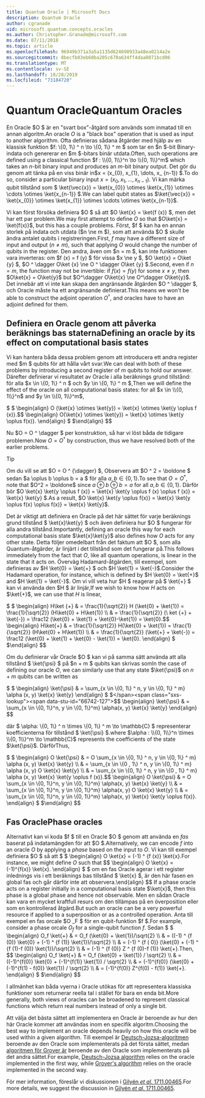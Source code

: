 ```yaml
---
title: Quantum Oracle | Microsoft Docs
description: Quantum Oracle
author: cgranade
uid: microsoft.quantum.concepts.oracles
ms.author: Christopher.Granade@microsoft.com
ms.date: 07/11/2018
ms.topic: article
ms.openlocfilehash: 96949b371a3a5a1135d624690933a48ea0214a2e
ms.sourcegitcommit: 8becfb03eb60ba205c670a634ff4daa8071bcd06
ms.translationtype: MT
ms.contentlocale: sv-SE
ms.lasthandoff: 10/28/2019
ms.locfileid: "73184720"
---
```

# <a name="quantum-oracles"></a><span data-ttu-id="66742-103">Quantum Oracle</span><span class="sxs-lookup"><span data-stu-id="66742-103">Quantum Oracles</span></span>

<span data-ttu-id="66742-104">En Oracle $O $ är en "svart box"-åtgärd som används som inmatad till en annan algoritm.</span><span class="sxs-lookup"><span data-stu-id="66742-104">An oracle $O$ is a "black box" operation that is used as input to another algorithm.</span></span>
<span data-ttu-id="66742-105">Ofta definieras sådana åtgärder med hjälp av en klassisk funktion $f: \\{0, 1\\} ^ n \to \\{0, 1\\} ^ m $ som tar en $n $-bit Binary-indata och genererar en $m $-bitars binär utdata.</span><span class="sxs-lookup"><span data-stu-id="66742-105">Often, such operations are defined using a classical function $f : \\{0, 1\\}^n \to \\{0, 1\\}^m$ which takes an $n$-bit binary input and produces an $m$-bit binary output.</span></span>
<span data-ttu-id="66742-106">Det gör du genom att tänka på en viss binär in$x = (x_{0}, x_{1}, \dots, x_ {n-1}) $.</span><span class="sxs-lookup"><span data-stu-id="66742-106">To do so, consider a particular binary input $x = (x_{0}, x_{1}, \dots, x_{n-1})$.</span></span>
<span data-ttu-id="66742-107">Vi kan märka qubit tillstånd som $ \ket{\vec{x}} = \ket{x_{0}} \otimes \ket{x_{1}} \otimes \cdots \otimes \ket{x_{n-1}} $.</span><span class="sxs-lookup"><span data-stu-id="66742-107">We can label qubit states as $\ket{\vec{x}} = \ket{x_{0}} \otimes \ket{x_{1}} \otimes \cdots \otimes \ket{x_{n-1}}$.</span></span>

<span data-ttu-id="66742-108">Vi kan först försöka definiera $O $ så att $O \ket{x} = \ket{f (x)} $, men det har ett par problem.</span><span class="sxs-lookup"><span data-stu-id="66742-108">We may first attempt to define $O$ so that $O\ket{x} = \ket{f(x)}$, but this has a couple problems.</span></span>
<span data-ttu-id="66742-109">Först, $f $ kan ha en annan storlek på indata och utdata ($n \ne m $), som att använda $O $ skulle ändra antalet qubits i registreringen.</span><span class="sxs-lookup"><span data-stu-id="66742-109">First, $f$ may have a different size of input and output ($n \ne m$), such that applying $O$ would change the number of qubits in the register.</span></span>
<span data-ttu-id="66742-110">Den andra, även om $n = m $, kan inte funktionen vara inverteras: om $f (x) = f (y) $ för vissa $x \ne y $, $O \ket{x} = O\ket {y} $, $O ^ \dagger O\ket {x} \ne O ^ \dagger O\ket {y} $.</span><span class="sxs-lookup"><span data-stu-id="66742-110">Second, even if $n = m$, the function may not be invertible: if $f(x) = f(y)$ for some $x \ne y$, then $O\ket{x} = O\ket{y}$ but $O^\dagger O\ket{x} \ne O^\dagger O\ket{y}$.</span></span>
<span data-ttu-id="66742-111">Det innebär att vi inte kan skapa den angränsande åtgärden $O ^ \dagger $, och Oracle måste ha ett angränsande definierat.</span><span class="sxs-lookup"><span data-stu-id="66742-111">This means we won't be able to construct the adjoint operation $O^\dagger$, and oracles have to have an adjoint defined for them.</span></span>

## <a name="defining-an-oracle-by-its-effect-on-computational-basis-states"></a><span data-ttu-id="66742-112">Definiera en Oracle genom att påverka beräknings bas staterna</span><span class="sxs-lookup"><span data-stu-id="66742-112">Defining an oracle by its effect on computational basis states</span></span>
<span data-ttu-id="66742-113">Vi kan hantera båda dessa problem genom att introducera ett andra register med $m $ qubits för att hålla vårt svar.</span><span class="sxs-lookup"><span data-stu-id="66742-113">We can deal with both of these problems by introducing a second register of $m$ qubits to hold our answer.</span></span>
<span data-ttu-id="66742-114">Därefter definierar vi resultatet av Oracle i alla beräknings grund tillstånd: för alla $x \in \\{0, 1\\} ^ n $ och $y \in \\{0, 1\\} ^ m $,</span><span class="sxs-lookup"><span data-stu-id="66742-114">Then we will define the effect of the oracle on all computational basis states: for all $x \in \\{0, 1\\}^n$ and $y \in \\{0, 1\\}^m$,</span></span>

<span data-ttu-id="66742-115">$ $ \begin{align} O (\ket{x} \otimes \ket{y}) = \ket{x} \otimes \ket{y \oplus f (x)}.</span><span class="sxs-lookup"><span data-stu-id="66742-115">$$ \begin{align} O(\ket{x} \otimes \ket{y}) = \ket{x} \otimes \ket{y \oplus f(x)}.</span></span>
<span data-ttu-id="66742-116">\end{align} $ $</span><span class="sxs-lookup"><span data-stu-id="66742-116">\end{align} $$</span></span>

<span data-ttu-id="66742-117">Nu $O = O ^ \dagger $ per konstruktion, så har vi löst båda de tidigare problemen.</span><span class="sxs-lookup"><span data-stu-id="66742-117">Now $O = O^\dagger$ by construction, thus we have resolved both of the earlier problems.</span></span>

> [!TIP]
> <span data-ttu-id="66742-118">Om du vill se att $O = O ^ {\dagger} $, Observera att $O ^ 2 = \boldone $ sedan $a \oplus b \oplus b = a $ för alla $a, b \in \{0, 1\}$.</span><span class="sxs-lookup"><span data-stu-id="66742-118">To see that $O = O^{\dagger}$, note that $O^2 = \boldone$ since $a \oplus b \oplus b = a$ for all $a, b \in \{0, 1\}$.</span></span>
> <span data-ttu-id="66742-119">Därför bör $O \ket{x} \ket{y \oplus f (x)} = \ket{x} \ket{y \oplus f (x) \oplus f (x)} = \ket{x} \ket{y} $.</span><span class="sxs-lookup"><span data-stu-id="66742-119">As a result, $O \ket{x} \ket{y \oplus f(x)} = \ket{x} \ket{y \oplus f(x) \oplus f(x)} = \ket{x} \ket{y}$.</span></span>

<span data-ttu-id="66742-120">Det är viktigt att definiera en Oracle på det här sättet för varje beräknings grund tillstånd $ \ket{x}\ket{y} $ och även definiera hur $O $ fungerar för alla andra tillstånd.</span><span class="sxs-lookup"><span data-stu-id="66742-120">Importantly, defining an oracle this way for each computational basis state $\ket{x}\ket{y}$ also defines how $O$ acts for any other state.</span></span>
<span data-ttu-id="66742-121">Detta följer omedelbart från det faktum att $O $, som alla Quantum-åtgärder, är linjärt i det tillstånd som det fungerar på.</span><span class="sxs-lookup"><span data-stu-id="66742-121">This follows immediately from the fact that $O$, like all quantum operations, is linear in the state that it acts on.</span></span>
<span data-ttu-id="66742-122">Överväg Hadamard-åtgärden, till exempel, som definieras av $H \ket{0} = \ket{+} $ och $H \ket{1} = \ket{-}$.</span><span class="sxs-lookup"><span data-stu-id="66742-122">Consider the Hadamard operation, for instance, which is defined by $H \ket{0} = \ket{+}$ and $H \ket{1} = \ket{-}$.</span></span>
<span data-ttu-id="66742-123">Om vi vill veta hur $H $ reagerar på $ \ket{+} $ kan vi använda den $H $ är linjär,</span><span class="sxs-lookup"><span data-stu-id="66742-123">If we wish to know how $H$ acts on $\ket{+}$, we can use that $H$ is linear,</span></span>

<span data-ttu-id="66742-124">$ $ \begin{align} H\ket {+} & = \frac{1}{\sqrt{2}} H (\ket{0} + \ket{1}) = \frac{1}{\sqrt{2}} (H\ket{0} + H\ket{1}) \\\\ & = \frac{1}{\sqrt{2}} (\ ket {+} + \ket{-}) = \frac12 (\ket{0} + \ket{1} + \ket{0}-\ket{1}) = \ket{0}.</span><span class="sxs-lookup"><span data-stu-id="66742-124">$$ \begin{align} H\ket{+} & = \frac{1}{\sqrt{2}} H(\ket{0} + \ket{1}) = \frac{1}{\sqrt{2}} (H\ket{0} + H\ket{1}) \\\\ & = \frac{1}{\sqrt{2}} (\ket{+} + \ket{-}) = \frac12 (\ket{0} + \ket{1} + \ket{0} - \ket{1}) = \ket{0}.</span></span>
<span data-ttu-id="66742-125">\end{align} $ $</span><span class="sxs-lookup"><span data-stu-id="66742-125">\end{align} $$</span></span>

<span data-ttu-id="66742-126">Om du definierar vår Oracle $O $ kan vi på samma sätt använda att alla tillstånd $ \ket{\psi} $ på $n + m $ qubits kan skrivas som</span><span class="sxs-lookup"><span data-stu-id="66742-126">In the case of defining our oracle $O$, we can similarly use that any state $\ket{\psi}$ on $n + m$ qubits can be written as</span></span>

<span data-ttu-id="66742-127">$ $ \begin{align} \ket{\psi} & = \sum_{x \in \\{0, 1\\} ^ n, y \in \\{0, 1\\} ^ m} \alpha (x, y) \ket{x} \ket{y} \end{align} $ $</span><span class="sxs-lookup"><span data-stu-id="66742-127">$$ \begin{align} \ket{\psi} & = \sum_{x \in \\{0, 1\\}^n, y \in \\{0, 1\\}^m} \alpha(x, y) \ket{x} \ket{y} \end{align} $$</span></span>

<span data-ttu-id="66742-128">där $ \alpha: \\{0, 1\\} ^ n \times \\{0, 1\\} ^ m \to \mathbb{C} $ representerar koefficienterna för tillstånd $ \ket{\psi} $.</span><span class="sxs-lookup"><span data-stu-id="66742-128">where $\alpha : \\{0, 1\\}^n \times \\{0, 1\\}^m \to \mathbb{C}$ represents the coefficients of the state $\ket{\psi}$.</span></span> <span data-ttu-id="66742-129">Därför</span><span class="sxs-lookup"><span data-stu-id="66742-129">Thus,</span></span>

<span data-ttu-id="66742-130">$ $ \begin{align} O \ket{\psi} & = O \sum_{x \in \\{0, 1\\} ^ n, y \in \\{0, 1\\} ^ m} \alpha (x, y) \ket{x} \ket{y} \\\\ & = \sum_{x \in \\{0 , 1\\} ^ n, y \in \\{0, 1\\} ^ m} \alpha (x, y) O \ket{x} \ket{y} \\\\ & = \sum_{x \in \\{0, 1\\} ^ n, y \in \\{0 , 1\\} ^ m} \alpha (x, y) \ket{x} \ket{y \oplus f (x)}.</span><span class="sxs-lookup"><span data-stu-id="66742-130">$$ \begin{align} O \ket{\psi} & = O \sum_{x \in \\{0, 1\\}^n, y \in \\{0, 1\\}^m} \alpha(x, y) \ket{x} \ket{y} \\\\ & = \sum_{x \in \\{0, 1\\}^n, y \in \\{0, 1\\}^m} \alpha(x, y) O \ket{x} \ket{y} \\\\ & = \sum_{x \in \\{0, 1\\}^n, y \in \\{0, 1\\}^m} \alpha(x, y) \ket{x} \ket{y \oplus f(x)}.</span></span>
<span data-ttu-id="66742-131">\end{align} $ $</span><span class="sxs-lookup"><span data-stu-id="66742-131">\end{align} $$</span></span>

## <a name="phase-oracles"></a><span data-ttu-id="66742-132">Fas Oracle</span><span class="sxs-lookup"><span data-stu-id="66742-132">Phase oracles</span></span>
<span data-ttu-id="66742-133">Alternativt kan vi koda $f $ till en Oracle $O $ genom att använda en _fas_ baserat på indatamängden för att $O $.</span><span class="sxs-lookup"><span data-stu-id="66742-133">Alternatively, we can encode $f$ into an oracle $O$ by applying a _phase_ based on the input to $O$.</span></span>
<span data-ttu-id="66742-134">Vi kan till exempel definiera $O $ så att $ $ \begin{align} O \ket{x} = (-1) ^ {f (x)} \ket{x}.</span><span class="sxs-lookup"><span data-stu-id="66742-134">For instance, we might define $O$ such that $$ \begin{align} O \ket{x} = (-1)^{f(x)} \ket{x}.</span></span>
<span data-ttu-id="66742-135">\end{align} $ $ om en fas Oracle agerar i ett register inlednings vis i ett beräknings bas tillstånd $ \ket{x} $, är den här fasen en global fas och går därför inte att observera.</span><span class="sxs-lookup"><span data-stu-id="66742-135">\end{align} $$ If a phase oracle acts on a register initially in a computational basis state $\ket{x}$, then this phase is a global phase and hence not observable.</span></span>
<span data-ttu-id="66742-136">Men en sådan Oracle kan vara en mycket kraftfull resurs om den tillämpas på en överposition eller som en kontrollerad åtgärd.</span><span class="sxs-lookup"><span data-stu-id="66742-136">But such an oracle can be a very powerful resource if applied to a superposition or as a controlled operation.</span></span>
<span data-ttu-id="66742-137">Anta till exempel en fas orcale $O _F $ för en qubit-funktion $f $.</span><span class="sxs-lookup"><span data-stu-id="66742-137">For example, consider a phase orcale $O_f$ for a single-qubit function $f$.</span></span>
<span data-ttu-id="66742-138">Sedan $ $ \begin{align} O_f \ket{+} & = O_f (\ket{0} + \ket{1})/\sqrt{2} \\\\ & = ((-1) ^ {f (0)} \ket{0} + (-1) ^ {f (1)} \ket{1})/\sqrt{2} \\\\ & = (-1) ^ {f ( 0)} (\ket{0} + (-1) ^ {f (1)-f (0)} \ket{1})/\sqrt{2} \\\\ & = (-1) ^ {f (0)} Z ^ {f (0)-f (1)} \ket{+}.</span><span class="sxs-lookup"><span data-stu-id="66742-138">Then, $$ \begin{align} O_f \ket{+} & = O_f (\ket{0} + \ket{1}) / \sqrt{2} \\\\ & = ((-1)^{f(0)} \ket{0} + (-1)^{f(1)} \ket{1}) / \sqrt{2} \\\\ & = (-1)^{f(0)} (\ket{0} + (-1)^{f(1) - f(0)} \ket{1}) / \sqrt{2} \\\\ & = (-1)^{f(0)} Z^{f(0) - f(1)} \ket{+}.</span></span>
<span data-ttu-id="66742-139">\end{align} $ $</span><span class="sxs-lookup"><span data-stu-id="66742-139">\end{align} $$</span></span>

<span data-ttu-id="66742-140">I allmänhet kan båda vyerna i Oracle utökas för att representera klassiska funktioner som returnerar reella tal i stället för bara en enda bit.</span><span class="sxs-lookup"><span data-stu-id="66742-140">More generally, both views of oracles can be broadened to represent classical functions which return real numbers instead of only a single bit.</span></span>

<span data-ttu-id="66742-141">Att välja det bästa sättet att implementera en Oracle är beroende av hur den här Oracle kommer att användas inom en specifik algoritm.</span><span class="sxs-lookup"><span data-stu-id="66742-141">Choosing the best way to implement an oracle depends heavily on how this oracle will be used within a given algorithm.</span></span>
<span data-ttu-id="66742-142">Till exempel är [Deutsch-Jozsa-algoritmen](https://en.wikipedia.org/wiki/Deutsch%E2%80%93Jozsa_algorithm) beroende av den Oracle som implementerats på det första sättet, medan [algoritmen för Grover är](https://en.wikipedia.org/wiki/Grover's_algorithm) beroende av den Oracle som implementerats på det andra sättet.</span><span class="sxs-lookup"><span data-stu-id="66742-142">For example, [Deutsch-Jozsa algorithm](https://en.wikipedia.org/wiki/Deutsch%E2%80%93Jozsa_algorithm) relies on the oracle implemented in the first way, while [Grover's algorithm](https://en.wikipedia.org/wiki/Grover's_algorithm) relies on the oracle implemented in the second way.</span></span>


<span data-ttu-id="66742-143">För mer information, föreslår vi diskussionen i [Gilyén *et al*. 1711,00465](https://arxiv.org/abs/1711.00465).</span><span class="sxs-lookup"><span data-stu-id="66742-143">For more details, we suggest the discussion in [Gilyén *et al*. 1711.00465](https://arxiv.org/abs/1711.00465).</span></span>
